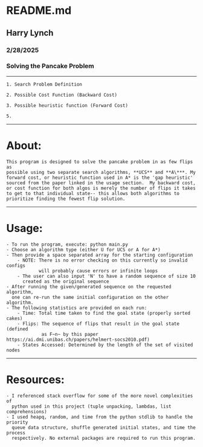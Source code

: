 # README.md
## Harry Lynch
### 2/28/2025
### Solving the Pancake Problem
---
    1. Search Problem Definition

    2. Possible Cost Function (Backward Cost)

    3. Possible heuristic function (Forward Cost)

    5.
---
# About:

    This program is designed to solve the pancake problem in as few flips as
    possible using two separate search algorithms, **UCS** and **A\***. My forward cost, or heuristic function used in A* is the 'gap heuristic' sourced from the paper linked in the usage section.  My backward cost, or cost function for both algos is merely the number of flips it takes to get to that individual state-- this allows both algorithms to prioritize finding the fewest flip solution.
---
# Usage:

    - To run the program, execute: python main.py
    - Choose an algorithm type (either U for UCS or A for A*)
    - Then provide a space separated array for the starting configuration
        - NOTE: There is no error checking on this currently so invalid configs
                will probably cause errors or infinite loops
        - The user can also input 'N' to have a random sequence of size 10
          created as the original sequence
    - After running the given/generated sequence on the requested algorithm,
      one can re-run the same initial configuration on the other algorithm.
    - The following statistics are provided on each run:
        - Time: Total time taken to find the goal state (properly sorted cakes)
        - Flips: The sequence of flips that result in the goal state (defined
                 as F~n~ by this paper https://ai.dmi.unibas.ch/papers/helmert-socs2010.pdf)
        - States Accessed: Determined by the length of the set of visited nodes
---
# Resources:
    
    - I referenced stack overflow for some of the more novel complexities of 
      python used in this project (tuple unpacking, lambdas, list comprehensions)
    - I used heapq, random, and time from the python stdlib to handle the priority
      queue data structure, shuffle generated initial states, and time the process
      respectively. No external packages are required to run this program.